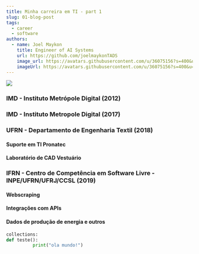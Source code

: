 ```yaml
---
title: Minha carreira em TI - part 1 
slug: 01-blog-post
tags:
  - career
  - software
authors:
  - name: Joel Maykon
    title: Engineer of AI Systems
    url: https://github.com/joelmaykonTADS
    image_url: https://avatars.githubusercontent.com/u/36075156?s=400&u=1ea144650fdb5a3299cfa51b0c3fb62f26ee4360&v=4
    imageUrl: https://avatars.githubusercontent.com/u/36075156?s=400&u=1ea144650fdb5a3299cfa51b0c3fb62f26ee4360&v=4
---
```

![](/img/imd.png)

### IMD - Instituto Metrópole Digital (2012)

<!-- truncate -->

### IMD - Instituto Metropole Digital (2017)

### UFRN - Departamento de Engenharia Textil (2018)

#### Suporte em TI Pronatec

#### Laboratório de CAD Vestuário

### IFRN - Centro de Competência em Software Livre - INPE/UFRN/UFRJ/CCSL (2019)

#### Webscraping

#### Integrações com APIs

#### Dados de produção de energia e outros

```python
collections:
def teste():
          print("ola mundo!")
```